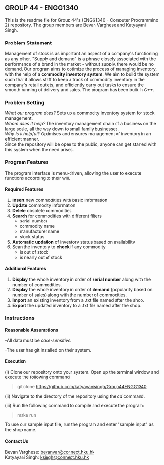 ## GROUP 44 - ENGG1340
This is the readme file for Group 44's (ENGG1340 - Computer Programming 2) repository. The group members are Bevan Varghese and Katyayani Singh. 

### Problem Statement
Management of stock is as important an aspect of a company's functioning as any other. "Supply and demand" is a phrase closely associated with the performance of a brand in the market - without supply, there would be no demand. Our program aims to optimize the process of managing inventory, with the help of a **commodity inventory system**. We aim to build the system such that it allows staff to keep a track of commodity inventory in the company's retail outlets, and efficiently carry out tasks to ensure the smooth running of delivery and sales.
The program has been built in C++.

### Problem Setting
_What our program does?_ Sets up a commodity inventory system for stock management.  
_Whom does it help?_ The inventory management chain of a business on the large scale, all the way down to small family businesses.  
_Why is it helpful?_ Optimises and ensures management of inventory in an efficient manner.  
Since the repository will be open to the public, anyone can get started with this system when the need arises.

### Program Features
The program interface is menu-driven, allowing the user to execute functions according to their will.
#### Required Features
1) **Insert** new commodities with basic information  
2) **Update** commodity information  
3) **Delete** obsolete commodities  
4) **Search** for commodities with different filters
   - serial number
   - commodity name
   - manufacturer name
   - stock status
5) **Automatic updation** of inventory status based on availability  
6) Scan the inventory to **check** if any commodity
   - is out of stock
   - is nearly out of stock
#### Additional Features
1) **Display** the whole inventory in order of **serial number** along with the number of commodities.
2) **Display** the whole inventory in order of **demand** (popularity based on number of sales) along with the number of commodities.
3) **Import** an existing inventory from a .txt file named after the shop.
4) **Export** the updated inventory to a .txt file named after the shop.


### Instructions
#### Reasonable Assumptions
-All data must be _case-sensitive_.

-The user has git installed on their system.

#### Execution
(i) Clone our repository onto your system. Open up the terminal window and execute the following command:
   > git clone https://github.com/katyayanisingh/Group44ENGG1340

(ii) Navigate to the directory of the repository using the _cd_ command.

(iii) Run the following command to compile and execute the program:
   > make run

To use our sample input file, run the program and enter "sample input" as the shop name.

#### Contact Us
Bevan Varghese: bevanvar@connect.hku.hk  
Katyayani Singh: ksingh@connect.hku.hk  

